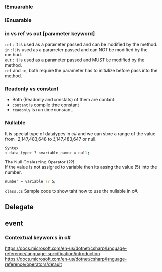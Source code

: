 ### IEmuarable

### IEnuarable

### in vs ref vs out [parameter keyword]
`ref` : It is used as a parameter passed and can be modified by the method.  
`in` : It is used as a parameter passed and can NOT be modified by the method.  
`out` : It is used as a parameter passed and MUST be modified by the method.  
`ref` and `in`, both require the parameter has to initialize before pass into the method.

### Readonly vs constant

- Both (Readonly and constats) of them  are contant.
- `contant` is compile time constant
- `readonly` is run time constant. 

### Nullable

It is special type of  datatypes in c# and we can store a range of the value from -2,147,483,648 to 2,147,483,647 or null.  
```sh
Syntex
< data_type> ? <variable_name> = null;
```

The Null Coalescing Operator (??)  
If the value is not assigned to variable then its assing the value (5) into the number.  
```sh
number = variable ?? 5;
```
`class.cs` Sample code to show taht how to use the nullable in c#.  

## Delegate 

## event

### Contextual keywords in c#


https://docs.microsoft.com/en-us/dotnet/csharp/language-reference/language-specification/introduction
https://docs.microsoft.com/en-us/dotnet/csharp/language-reference/operators/default


